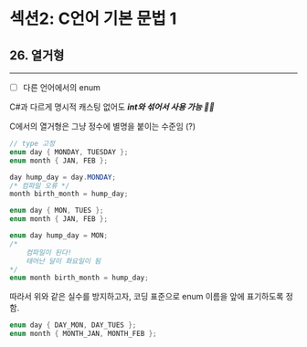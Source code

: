 # 섹션2: C언어 기본 문법 1
## 26. 열거형
<hr>

- [ ] 다른 언어에서의 enum
  
C#과 다르게 명시적 캐스팅 없어도 _**int와 섞어서 사용 가능 👀💦**_
<br>


C에서의 열거형은 그냥 정수에 별명을 붙이는 수준임 (?)


```c#
// type 고정
enum day { MONDAY, TUESDAY };
enum month { JAN, FEB };

day hump_day = day.MONDAY;
/* 컴파일 오류 */
month birth_month = hump_day;

```

```c
enum day { MON, TUES };
enum month { JAN, FEB };

enum day hump_day = MON;
/*
    컴파일이 된다!
    태어난 달이 화요일이 됨
*/
enum month birth_month = hump_day;
```

따라서 위와 같은 실수를 방지하고자, 코딩 표준으로 enum 이름을 앞에 표기하도록 정함.

```c
enum day { DAY_MON, DAY_TUES };
enum month { MONTH_JAN, MONTH_FEB };
```